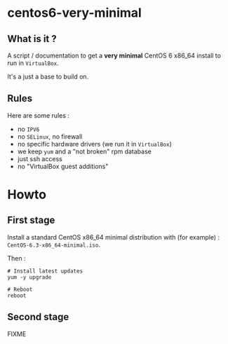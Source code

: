 # centos6-very-minimal

## What is it ?

A script / documentation to get a **very minimal** CentOS 6 x86_64 install to run in `VirtualBox`.

It's a just a base to build on.

## Rules

Here are some rules :

- no `IPV6`
- no `SELinux`, no firewall
- no specific hardware drivers (we run it in `VirtualBox`)
- we keep `yum` and a "not broken" rpm database 
- just ssh access
- no "VirtualBox guest additions"

# Howto

## First stage

Install a standard CentOS x86_64 minimal distribution with (for example) : `CentOS-6.3-x86_64-minimal.iso`.

Then :

    # Install latest updates
	yum -y upgrade

	# Reboot
	reboot

## Second stage

FIXME

